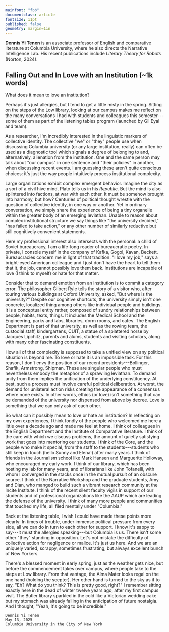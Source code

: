 ```yaml
---
mainfont: "fbb"
documentclass: article
fontsize: 11pt
published: false
geometry: margin=1in
---
```


**Dennis Yi Tenen** is an associate professor of English and comparative literature at Columbia
University, where he also directs the Narrative Intelligence Lab. His recent publications
include *Literary Theory for Robots* (Norton, 2024).

## Falling Out and In Love with an Institution (~1k words)

What does it mean to love an institution?

Perhaps it's just allergies, but I tend to get a little misty in the spring. Sitting on the
steps of the Low library, looking at our campus makes me reflect on the many conversations I
had with students and colleagues this semester---some of them as part of the listening tables
program (launched by Gil Eyal and team).

As a researcher, I'm incredibly interested in the linguistic markers of collective identity.
The collective "we" or "they" people use when discussing Columbia university (or any large
institution, really) can often be used as a diagnostic tool which signals a degree of belonging
to and, alternatively, alienation from the institution. One and the same person may talk about
"our campus" in one sentence and "their policies" in another, when discussing recent events. I
am guessing these aren't quite conscious choices: it's just the way people intuitively process
institutional complexity.

Large organizations exhibit complex emergent behavior. Imagine the city as a sort of a civil
hive mind, Plato tells us in his *Republic*. But the mind is also splintered into factions, at
war with each other. It must be somehow brought into harmony, but how? Centuries of political
thought wrestle with the question of collective identity, in one way or another. Yet in
ordinary conversation, we simply share the experience of being a tiny organelle within the
greater body of an emerging leviathan. Unable to reason about complex institutional structure
we say things like "the university decided," "has failed to take action," or any other number
of similarly reductive but still cognitively convenient statements.

Here my professional interest also intersects with the personal: a child of Soviet bureaucracy,
I am a life-long reader of bureaucratic poetry. In private, I console myself in the company of
Kafka, Gogol, Kavan, Beckett. Bureaucracies concern me in light of that tradition. "I love my
job," says a bright-eyed American colleague and I just don't have the heart to tell them that
it, the job, cannot possibly love them back. Institutions are incapable of love (I think to
myself) or hate for that matter.

Consider that to demand emotion from an institution is to commit a category error. The
philosopher Gilbert Ryle tells the story of a visitor who, after touring various buildings at
Oxford University, asked, "But where is the university?" Despite our cognitive shortcuts, the
university simply isn't one concrete, localized thing among others like individual people and
buildings. It is a conceptual entity rather, composed of sundry relationships between people,
habits, texts, things. It includes the Medical School and the Engineering, parks and labs,
libraries, dorm rooms, and cafes. The English Department is part of that university, as well as
the rowing team, the custodial staff, kindergartens, CUIT, a statue of a splattered horse
by Jacques Lipchitz, parents and alums, students and visiting scholars, along with many other
fascinating constituents.

How all of that complexity is supposed to take a unified view on any political situation is
beyond me. To love or hate it is an impossible task. For this reason, I don't envy the position
of our recent presidents---Bollinger, Shafik, Armstrong, Shipman. These are singular people
who must nevertheless embody the metaphor of a sprawling leviathan. To demand unity from them
implies the unification of the underlying constituency. At best, such a process must involve
careful political deliberation. At worst, the demand for unilateral action risks creating the
appearance of a consensus where none exists. In other words, ethics (or love) isn't something
that can be demanded of the university nor dispensed from above by decree. Love is something
that we can only ask of each other.

So what can it possibly mean to love or hate an institution? In reflecting on my own
experiences, I think fondly of the people who welcomed me here a little over a decade ago
and made me feel at home. I think of colleagues in the English Department and the Institute
of Comparative literature. I think of the care with which we discuss problems, the amount of
quietly satisfying work that goes into mentoring our students. I think of the Core, and the
people who make it special, from the staff to the students---students who still keep in touch
(hello Sunny and Elena!) after many years. I think of friends in the Journalism school like
Mark Hansen and Marguerite Holloway, who encouraged my early work. I think of our library,
which has been hosting my lab for many years, and of librarians like John Tofanelli, with whom
I converged in the stacks once in the mutual pursuit of an obscure source. I think of the
Narrative Workshop and the graduate students, Amy and Dian, who manged to build such a vibrant
research community at the Incite Institute. I think of the recent silent faculty vigils in
support of our students and of professional organizations like the AAUP which are leading the
defense of the university. I think of many more people and communities that touched my life,
all filed mentally under "Columbia."

Back at the listening table, I wish I could have made these points more clearly: In times
of trouble, under immense political pressure from every side, all we can do in turn to each
other for support. I know it's sappy to say---it must the allergies speaking---but Columbia is
us. There isn't some other "they" standing in opposition. Let's not mistake the difficulty of
collective action for negligence or malice. It's just us here. And we are an uniquely varied,
scrappy, sometimes frustrating, but always excellent bunch of New Yorkers.

There's a blessed moment in early spring, just as the weather gets nice, but before the
commencement takes over campus, where people take to the steps at Low library. From that
vantage, the Alma Mater looks regal on the one hand (holding the scepter). Her other hand
is turned to the sky as if to say, "Eh? What do you think? This is pretty good, right?" I
remember sitting exactly here in the dead of winter twelve years ago, after my first campus
visit. The Butler library sparkled in the cold like a Victorian wedding cake but my stomach was
already falling in the anticipation of future nostalgia. And I thought, "Yeah, it's going to be
incredible."

`Dennis Yi Tenen`  
`May 13, 2025`  
`Columbia University in the City of New York`  

